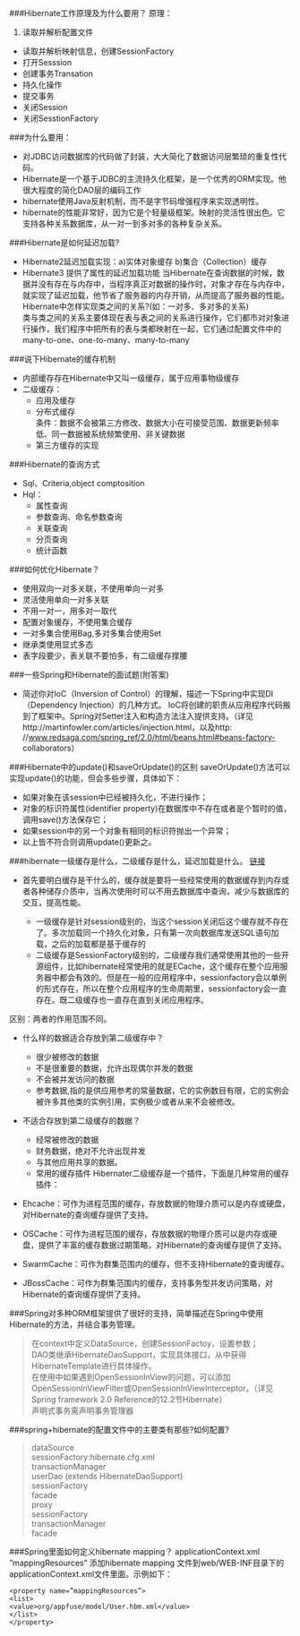 ###Hibernate工作原理及为什么要用？
原理：
1. 读取并解析配置文件
- 读取并解析映射信息，创建SessionFactory
- 打开Sesssion
- 创建事务Transation
- 持久化操作
- 提交事务
- 关闭Session
- 关闭SesstionFactory

###为什么要用：
- 对JDBC访问数据库的代码做了封装，大大简化了数据访问层繁琐的重复性代码。
- Hibernate是一个基于JDBC的主流持久化框架，是一个优秀的ORM实现。他很大程度的简化DAO层的编码工作
- hibernate使用Java反射机制，而不是字节码增强程序来实现透明性。
- hibernate的性能非常好，因为它是个轻量级框架。映射的灵活性很出色。它支持各种关系数据库，从一对一到多对多的各种复杂关系。

###Hibernate是如何延迟加载?
- Hibernate2延迟加载实现：a)实体对象缓存  b)集合（Collection）缓存
- Hibernate3 提供了属性的延迟加载功能
当Hibernate在查询数据的时候，数据并没有存在与内存中，当程序真正对数据的操作时，对象才存在与内存中，就实现了延迟加载，他节省了服务器的内存开销，从而提高了服务器的性能。  
Hibernate中怎样实现类之间的关系?(如：一对多、多对多的关系)  
类与类之间的关系主要体现在表与表之间的关系进行操作，它们都市对对象进行操作，我们程序中把所有的表与类都映射在一起，它们通过配置文件中的many-to-one、one-to-many、many-to-many  

###说下Hibernate的缓存机制
- 内部缓存存在Hibernate中又叫一级缓存，属于应用事物级缓存
- 二级缓存：
	- 应用及缓存
	- 分布式缓存  
	 	条件：数据不会被第三方修改、数据大小在可接受范围、数据更新频率低、同一数据被系统频繁使用、非关键数据
	- 第三方缓存的实现

###Hibernate的查询方式
- Sql、Criteria,object comptosition
- Hql：
	- 属性查询
	- 参数查询、命名参数查询
	- 关联查询
	- 分页查询
	- 统计函数

###如何优化Hibernate？
* 使用双向一对多关联，不使用单向一对多
* 灵活使用单向一对多关联
* 不用一对一，用多对一取代
* 配置对象缓存，不使用集合缓存
* 一对多集合使用Bag,多对多集合使用Set
* 继承类使用显式多态
* 表字段要少，表关联不要怕多，有二级缓存撑腰

###一些Spring和Hibernate的面试题(附答案)
- 简述你对IoC（Inversion of Control）的理解，描述一下Spring中实现DI（Dependency Injection）的几种方式。
	IoC将创建的职责从应用程序代码搬到了框架中。Spring对Setter注入和构造方法注入提供支持。（详见http://martinfowler.com/articles/injection.html，以及http: //www.redsaga.com/spring_ref/2.0/html/beans.html#beans-factory- collaborators）

###Hibernate中的update()和saveOrUpdate()的区别
saveOrUpdate()方法可以实现update()的功能，但会多些步骤，具体如下：
- 如果对象在该session中已经被持久化，不进行操作；
- 对象的标识符属性(identifier property)在数据库中不存在或者是个暂时的值，调用save()方法保存它；
- 如果session中的另一个对象有相同的标识符抛出一个异常；
- 以上皆不符合则调用update()更新之。


###hibernate一级缓存是什么，二级缓存是什么，延迟加载是什么。
[链接](http://www.open-open.com/lib/view/open1413527015465.html) 
 
- 首先要明白缓存是干什么的，缓存就是要将一些经常使用的数据缓存到内存或者各种储存介质中，当再次使用时可以不用去数据库中查询，减少与数据库的交互，提高性能。

	- 一级缓存是针对session级别的，当这个session关闭后这个缓存就不存在了。多次加载同一个持久化对象，只有第一次向数据库发送SQL语句加载，之后的加载都是基于缓存的
	- 二级缓存是SessionFactory级别的，二级缓存我们通常使用其他的一些开源组件，比如hibernate经常使用的就是ECache，这个缓存在整个应用服务器中都会有效的。但是在一般的应用程序中，sessionfactory会以单例的形式存在，所以在整个应用程序的生命周期里，sessionfactory会一直存在。既二级缓存也一直存在直到关闭应用程序。
	 
区别：两者的作用范围不同。

- 什么样的数据适合存放到第二级缓存中？
	- 很少被修改的数据
	- 不是很重要的数据，允许出现偶尔并发的数据
	- 不会被并发访问的数据
	- 参考数据,指的是供应用参考的常量数据，它的实例数目有限，它的实例会被许多其他类的实例引用，实例极少或者从来不会被修改。

- 不适合存放到第二级缓存的数据？
	- 经常被修改的数据
	- 财务数据，绝对不允许出现并发
	- 与其他应用共享的数据。
	- 常用的缓存插件 Hibernater二级缓存是一个插件，下面是几种常用的缓存插件：
	
- Ehcache：可作为进程范围的缓存，存放数据的物理介质可以是内存或硬盘，对Hibernate的查询缓存提供了支持。
- OSCache：可作为进程范围的缓存，存放数据的物理介质可以是内存或硬盘，提供了丰富的缓存数据过期策略，对Hibernate的查询缓存提供了支持。
- SwarmCache：可作为群集范围内的缓存，但不支持Hibernate的查询缓存。
- JBossCache：可作为群集范围内的缓存，支持事务型并发访问策略，对Hibernate的查询缓存提供了支持。


###Spring对多种ORM框架提供了很好的支持，简单描述在Spring中使用Hibernate的方法，并结合事务管理。
>在context中定义DataSource，创建SessionFactoy，设置参数；  
DAO类继承HibernateDaoSupport，实现具体接口，从中获得HibernateTemplate进行具体操作。  
在使用中如果遇到OpenSessionInView的问题，可以添加OpenSessionInViewFilter或OpenSessionInViewInterceptor。（详见Spring framework 2.0 Reference的12.2节Hibernate）  
声明式事务需声明事务管理器  


###spring+hibernate的配置文件中的主要类有那些?如何配置?
>dataSource  
sessionFactory:hibernate.cfg.xml  
transactionManager  
userDao (extends HibernateDaoSupport)  
sessionFactory  
facade  
proxy  
sessionFactory  
transactionManager  
facade  
 
###Spring里面如何定义hibernate mapping？ applicationContext.xml  ”mappingResources”
添加hibernate mapping 文件到web/WEB-INF目录下的applicationContext.xml文件里面。示例如下：
```
<property name=”mappingResources”>
<list>
<value>org/appfuse/model/User.hbm.xml</value>
</list>
</property>
```

